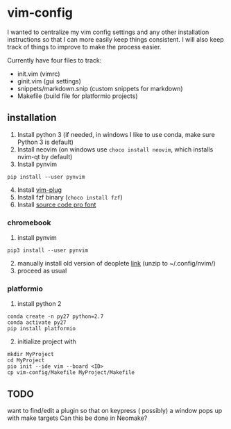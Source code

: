 # vim-config

I wanted to centralize my vim config settings and any other installation instructions so that I can more easily keep things consistent. I will also keep track of things to improve to make the process easier.

Currently have four files to track: 
- init.vim (vimrc) 
- ginit.vim (gui settings) 
- snippets/markdown.snip (custom snippets for markdown)
- Makefile (build file for platformio projects)

## installation
1. Install python 3 (if needed, in windows I like to use conda, make sure Python 3 is default)
2. Install neovim (on windows use `choco install neovim`, which installs nvim-qt by default)
3. Install pynvim
```
pip install --user pynvim
```
4. Install [vim-plug](https://github.com/junegunn/vim-plug)
5. Install fzf binary (`choco install fzf`)
6. Install [source code pro font](https://github.com/adobe-fonts/source-code-pro)

### chromebook
1. install pynvim
``` 
pip3 install --user pynvim 
```
2. manually install old version of deoplete [link](https://github.com/Shougo/deoplete.nvim/releases/tag/4.1) (unzip to ~/.config/nvim/)
3. proceed as usual

### platformio
1. install python 2
``` 
conda create -n py27 python=2.7
conda activate py27
pip install platformio
```
2. initialize project with
```
mkdir MyProject
cd MyProject
pio init --ide vim --board <ID>
cp vim-config/Makefile MyProject/Makefile
```

## TODO
want to find/edit a plugin so that on keypress (<C-m> possibly) a window pops up with make targets
Can this be done in Neomake?
